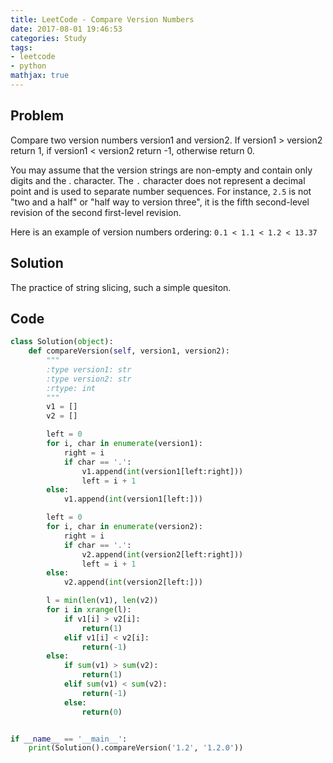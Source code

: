 ```yaml
---
title: LeetCode - Compare Version Numbers
date: 2017-08-01 19:46:53
categories: Study
tags:
- leetcode
- python
mathjax: true
---
```

## Problem
Compare two version numbers version1 and version2.
If version1 > version2 return 1, if version1 < version2 return -1, otherwise return 0.

<!--more-->

You may assume that the version strings are non-empty and contain only digits and the . character.
The `.` character does not represent a decimal point and is used to separate number sequences.
For instance, `2.5` is not "two and a half" or "half way to version three", it is the fifth second-level revision of the second first-level revision.

Here is an example of version numbers ordering:
`0.1 < 1.1 < 1.2 < 13.37`

<!--more-->

## Solution
The practice of string slicing, such a simple quesiton.

## Code
```python
class Solution(object):
    def compareVersion(self, version1, version2):
        """
        :type version1: str
        :type version2: str
        :rtype: int
        """
        v1 = []
        v2 = []

        left = 0
        for i, char in enumerate(version1):
            right = i
            if char == '.':
                v1.append(int(version1[left:right]))
                left = i + 1
        else:
            v1.append(int(version1[left:]))

        left = 0
        for i, char in enumerate(version2):
            right = i
            if char == '.':
                v2.append(int(version2[left:right]))
                left = i + 1
        else:
            v2.append(int(version2[left:]))

        l = min(len(v1), len(v2))
        for i in xrange(l):
            if v1[i] > v2[i]:
                return(1)
            elif v1[i] < v2[i]:
                return(-1)
        else:
            if sum(v1) > sum(v2):
                return(1)
            elif sum(v1) < sum(v2):
                return(-1)
            else:
                return(0)


if __name__ == '__main__':
    print(Solution().compareVersion('1.2', '1.2.0'))
```

